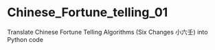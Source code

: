 # Chinese_Fortune_telling_01
Translate Chinese Fortune Telling Algorithms (Six Changes 小六壬) into Python code
